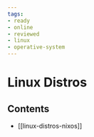 ```yaml
---
tags:
- ready
- online
- reviewed
- linux
- operative-system
---
```


# Linux Distros

## Contents

- [[linux-distros-nixos]]
